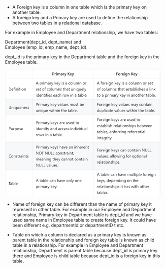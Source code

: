 * A Foreign key is a column in one table which is the primary key on another table. 
* A foreign key and a Primary key are used to define the relationship between two tables in a relational database. 

For example in Employee and Department relationship, we have two tables: 

Department(dept_id, dept_name) and  
Employee (emp_id, emp_name, dept_id). 

dept_id is the primary key in the Department table and the foreign key in the Employee table.


![primaryVsForeignKey.png](primaryVsForeignKey.png)

* Name of foreign key can be different than the name of primary key it represent in other table. 
For example in our Employee and Department relationship, Primary key in Department table is dept_id  and 
we have used same name in Employee table to create foreign key. 
It could have been different e.g. departmentId or departmentID t etc.

* Table on which a column is declared as a primary key is known as parent table in the relationship and foreign key table is known as child table in a relationship. 
For example in Employee and Department relationship, Department is parent table because dept_id is primary key there and Employee is child table because dept_id is a foreign key in this table.



